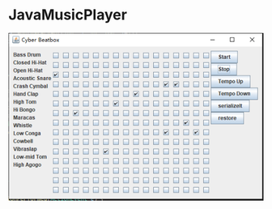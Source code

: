 # JavaMusicPlayer
![image](https://github.com/zliubz/JavaMusicPlayer/blob/main/%E6%8D%95%E8%8E%B7.PNG)
